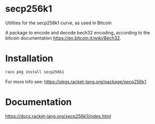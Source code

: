 secp256k1
=========
Utilities for the secp256k1 curve, as used in Bitcoin

A package to encode and decode bech32 encoding, according to the bitcoin documentation https://en.bitcoin.it/wiki/Bech32.

# Installation
```bash
raco pkg install secp256k1
```

For more info see: https://pkgs.racket-lang.org/package/secp256k1

# Documentation

https://docs.racket-lang.org/secp256k1/index.html